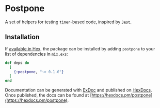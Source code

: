 # Postpone

A set of helpers for testing `timer`-based code, inspired by [`Jest`](https://jestjs.io/docs/en/timer-mocks).

## Installation

If [available in Hex](https://hex.pm/docs/publish), the package can be installed
by adding `postpone` to your list of dependencies in `mix.exs`:

```elixir
def deps do
  [
    {:postpone, "~> 0.1.0"}
  ]
end
```

Documentation can be generated with [ExDoc](https://github.com/elixir-lang/ex_doc)
and published on [HexDocs](https://hexdocs.pm). Once published, the docs can
be found at [https://hexdocs.pm/postpone](https://hexdocs.pm/postpone).


